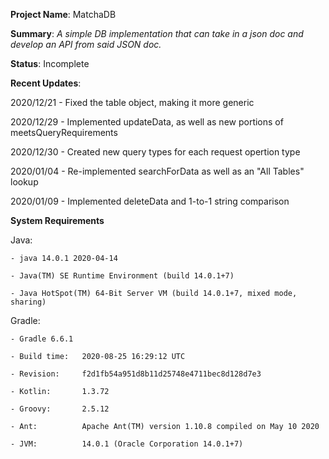 **Project Name**: MatchaDB

**Summary**: _A simple DB implementation that can take in a json doc and develop an API from said JSON doc._

**Status**: Incomplete

**Recent Updates**:

2020/12/21 - Fixed the table object, making it more generic

2020/12/29 - Implemented updateData, as well as new portions of meetsQueryRequirements

2020/12/30 - Created new query types for each request opertion type

2020/01/04 - Re-implemented searchForData as well as an "All Tables" lookup

2020/01/09 - Implemented deleteData and 1-to-1 string comparison

**System Requirements**

Java: 

    - java 14.0.1 2020-04-14

    - Java(TM) SE Runtime Environment (build 14.0.1+7)

    - Java HotSpot(TM) 64-Bit Server VM (build 14.0.1+7, mixed mode, sharing)

Gradle:

    - Gradle 6.6.1

    - Build time:   2020-08-25 16:29:12 UTC

    - Revision:     f2d1fb54a951d8b11d25748e4711bec8d128d7e3

    - Kotlin:       1.3.72

    - Groovy:       2.5.12

    - Ant:          Apache Ant(TM) version 1.10.8 compiled on May 10 2020

    - JVM:          14.0.1 (Oracle Corporation 14.0.1+7)